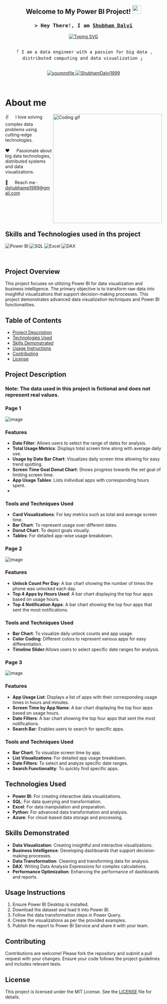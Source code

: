 <h2 align="center">
  Welcome to My Power BI Project!
  <img src="https://media.giphy.com/media/hvRJCLFzcasrR4ia7z/giphy.gif" width="28">
</h2>

<!-- Intro  -->
<h3 align="center">
        <samp>&gt; Hey There!, I am
                <b><a target="_blank" href="https://yourwebsite.com">Shubham Dalvi</a></b>
        </samp>
</h3>

<div align="center">
<a href="https://git.io/typing-svg"><img src="https://readme-typing-svg.herokuapp.com?font=Fira+Code&pause=1000&random=false&width=435&lines=Spark+%7C+DataBricks++%7C+Power+BI+;Snowflake+%7C+Azure++%7C+Airflow;3+yrs+of+IT+experience+as+Analyst+%40+;Accenture+;Passionate+Data+Engineer+" alt="Typing SVG" /></a>
</div>

<p align="center"> 
  <samp>
    <br>
    「 I am a data engineer with a passion for big data , distributed computing and data visualization 」
    <br>
    <br>
  </samp>
</p>

<p align="center">
 <a href="https://linkedin.com/in/yourprofile" target="_blank">
  <img src="https://img.shields.io/badge/LinkedIn-0077B5?style=for-the-badge&logo=linkedin&logoColor=white" alt="yourprofile"/>
 </a>
 <a href="https://github.com/ShubhamDalvi1999" target="_blank">
  <img src="https://img.shields.io/badge/GitHub-181717?style=for-the-badge&logo=github&logoColor=white" alt="ShubhamDalvi1999"/>
 </a>
</p>
<br />

<!-- About Section -->
# About me

<p>
 <img align="right" width="350" src="/assets/programmer.gif" alt="Coding gif" />
  
 ✌️ &emsp; I love solving complex data problems using cutting-edge technologies. <br/><br/>
 ❤️ &emsp; Passionate about big data technologies, distributed systems and data visualizations. <br/><br/>
 📧 &emsp; Reach me : dshubhamp1999@gmail.com<br/><br/>

</p>
<br/>
<br/>
<br/>

## Skills and Technologies used in ths project

![Power BI](https://img.shields.io/badge/Power_BI-F2C811?style=for-the-badge&logo=power-bi&logoColor=black)
![SQL](https://img.shields.io/badge/SQL-4479A1?style=for-the-badge&logo=sql&logoColor=white)
![Excel](https://img.shields.io/badge/Excel-217346?style=for-the-badge&logo=microsoft-excel&logoColor=white)
![DAX](https://img.shields.io/badge/DAX-FFB900?style=for-the-badge&logoColor=white)

<br/>

## Project Overview

This project focuses on utilizing Power BI for data visualization and business intelligence. The primary objective is to transform raw data into insightful visualizations that support decision-making processes. This project demonstrates advanced data visualization techniques and Power BI functionalities.

## Table of Contents
- [Project Description](#project-description)
- [Technologies Used](#technologies-used)
- [Skills Demonstrated](#skills-demonstrated)
- [Usage Instructions](#usage-instructions)
- [Contributing](#contributing)
- [License](#license)

## Project Description

### Note: The data used in this project is fictional and does not represent real values.

### Page 1

![image](https://github.com/user-attachments/assets/2bcf2cf3-1e88-47ff-893a-9647b4b1c00e)

### Features
- **Date Filter**: Allows users to select the range of dates for analysis.
- **Total Usage Metrics**: Displays total screen time along with average daily use.
- **Usage by Date Bar Chart**: Visualizes daily screen time allowing for easy trend spotting.
- **Screen Time Goal Donut Chart**: Shows progress towards the set goal of limiting screen time.
- **App Usage Tables**: Lists individual apps with corresponding hours spent.
- 
### Tools and Techniques Used
- **Card Visualizations**: For key metrics such as total and average screen time.
- **Bar Chart**: To represent usage over different dates.
- **Donut Chart**: To depict goals visually.
- **Tables**: For detailed app-wise usage breakdown.

### Page 2

![image](https://github.com/user-attachments/assets/8d82c9bc-5b1d-45c9-a28f-83b09dbfef94)

### Features
- **Unlock Count Per Day**: A bar chart showing the number of times the phone was unlocked each day.
- **Top 4 Apps by Hours Used**: A bar chart displaying the top four apps based on usage hours.
- **Top 4 Notification Apps**: A bar chart showing the top four apps that sent the most notifications.

### Tools and Techniques Used
- **Bar Chart**: To visualize daily unlock counts and app usage.
- **Color Coding**: Different colors to represent various apps for easy differentiation.
- **Timeline Slider**:Allows users to select specific date ranges for analysis.

### Page 3

![image](https://github.com/user-attachments/assets/c6f152cc-2d34-4b3f-bdae-a2d20ea4ead9)

### Features
- **App Usage List**: Displays a list of apps with their corresponding usage times in hours and minutes.
- **Screen Time by App Name**: A bar chart displaying the top four apps based on usage hours.
- **Date Filters**: A bar chart showing the top four apps that sent the most notifications.
- **Search Bar**: Enables users to search for specific apps.

### Tools and Techniques Used
- **Bar Chart**: To visualize screen time by app.
- **List Visualizations**:  For detailed app usage breakdown.
- **Date Filters**: To select and analyze specific date ranges.
- **Search Functionality**: To quickly find specific apps.

## Technologies Used
- **Power BI**: For creating interactive data visualizations.
- **SQL**: For data querying and transformation.
- **Excel**: For data manipulation and preparation.
- **Python**: For advanced data transformation and analysis.
- **Azure**: For cloud-based data storage and processing.

## Skills Demonstrated
- **Data Visualization**: Creating insightful and interactive visualizations.
- **Business Intelligence**: Developing dashboards that support decision-making processes.
- **Data Transformation**: Cleaning and transforming data for analysis.
- **DAX**: Writing Data Analysis Expressions for complex calculations.
- **Performance Optimization**: Enhancing the performance of dashboards and reports.

## Usage Instructions
1. Ensure Power BI Desktop is installed.
2. Download the dataset and load it into Power BI.
3. Follow the data transformation steps in Power Query.
4. Create the visualizations as per the provided examples.
5. Publish the report to Power BI Service and share it with your team.

## Contributing
Contributions are welcome! Please fork the repository and submit a pull request with your changes. Ensure your code follows the project guidelines and includes relevant tests.

## License
This project is licensed under the MIT License. See the [LICENSE](LICENSE) file for details.
